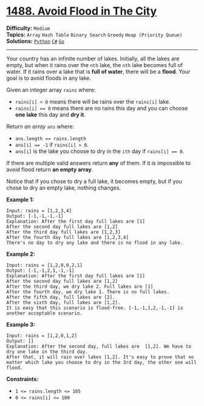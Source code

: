# [1488. Avoid Flood in The City](https://leetcode.com/problems/avoid-flood-in-the-city/)

**Difficulty:** `Medium`  
**Topics:** `Array` `Hash Table` `Binary Search` `Greedy` `Heap (Priority Queue)`  
**Solutions:** [`Python`](../../src/python/challenges/problems/avoid_flood_in_the_city_test.py) [`C#`](../../src/csharp/challenges/Problems/AvoidFloodInTheCity.cs) [`Go`](../../src/go/challenges/problems/avoid_flood_in_the_city_test.go)  

---

Your country has an infinite number of lakes. Initially, all the lakes are empty, but when it rains over the `nth` lake, the `nth` lake becomes full of water. If it rains over a lake that is **full of water**, there will be a **flood**. Your goal is to avoid floods in any lake.

Given an integer array `rains` where:

* `rains[i] > 0` means there will be rains over the `rains[i]` lake.
* `rains[i] == 0` means there are no rains this day and you can choose **one lake** this day and **dry it**.

Return *an array `ans`* where:

* `ans.length == rains.length`
* `ans[i] == -1` if `rains[i] > 0`.
* `ans[i]` is the lake you choose to dry in the `ith` day if `rains[i] == 0`.

If there are multiple valid answers return **any** of them. If it is impossible to avoid flood return **an empty array**.

Notice that if you chose to dry a full lake, it becomes empty, but if you chose to dry an empty lake, nothing changes.

**Example 1:**

```
Input: rains = [1,2,3,4]
Output: [-1,-1,-1,-1]
Explanation: After the first day full lakes are [1]
After the second day full lakes are [1,2]
After the third day full lakes are [1,2,3]
After the fourth day full lakes are [1,2,3,4]
There's no day to dry any lake and there is no flood in any lake.
```

**Example 2:**

```
Input: rains = [1,2,0,0,2,1]
Output: [-1,-1,2,1,-1,-1]
Explanation: After the first day full lakes are [1]
After the second day full lakes are [1,2]
After the third day, we dry lake 2. Full lakes are [1]
After the fourth day, we dry lake 1. There is no full lakes.
After the fifth day, full lakes are [2].
After the sixth day, full lakes are [1,2].
It is easy that this scenario is flood-free. [-1,-1,1,2,-1,-1] is another acceptable scenario.
```

**Example 3:**

```
Input: rains = [1,2,0,1,2]
Output: []
Explanation: After the second day, full lakes are  [1,2]. We have to dry one lake in the third day.
After that, it will rain over lakes [1,2]. It's easy to prove that no matter which lake you choose to dry in the 3rd day, the other one will flood.
```

**Constraints:**

* `1 <= rains.length <= 105`
* `0 <= rains[i] <= 109`